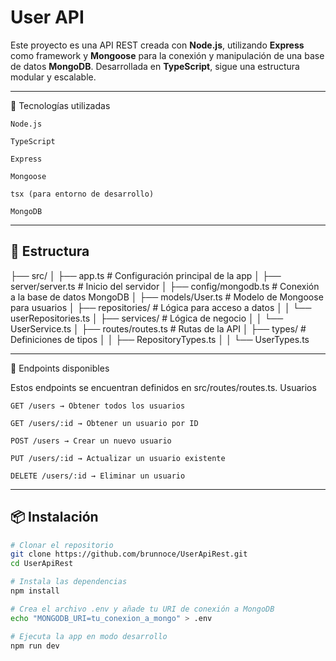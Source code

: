 # User API

Este proyecto es una API REST creada con **Node.js**, utilizando **Express** como framework y **Mongoose** para la conexión y manipulación de una base de datos **MongoDB**. Desarrollada en **TypeScript**, sigue una estructura modular y escalable.

---

🚀 Tecnologías utilizadas

    Node.js

    TypeScript

    Express

    Mongoose

    tsx (para entorno de desarrollo)

    MongoDB

---

## 📁 Estructura

├── src/
│   ├── app.ts                # Configuración principal de la app
│   ├── server/server.ts      # Inicio del servidor
│   ├── config/mongodb.ts     # Conexión a la base de datos MongoDB
│   ├── models/User.ts        # Modelo de Mongoose para usuarios
│   ├── repositories/         # Lógica para acceso a datos
│   │   └── userRepositories.ts
│   ├── services/             # Lógica de negocio
│   │   └── UserService.ts
│   ├── routes/routes.ts      # Rutas de la API
│   ├── types/                # Definiciones de tipos
│   │   ├── RepositoryTypes.ts
│   │   └── UserTypes.ts

---

📌 Endpoints disponibles

Estos endpoints se encuentran definidos en src/routes/routes.ts.
Usuarios

    GET /users → Obtener todos los usuarios

    GET /users/:id → Obtener un usuario por ID

    POST /users → Crear un nuevo usuario

    PUT /users/:id → Actualizar un usuario existente

    DELETE /users/:id → Eliminar un usuario

---

## 📦 Instalación

```bash
# Clonar el repositorio
git clone https://github.com/brunnoce/UserApiRest.git
cd UserApiRest

# Instala las dependencias
npm install

# Crea el archivo .env y añade tu URI de conexión a MongoDB
echo "MONGODB_URI=tu_conexion_a_mongo" > .env

# Ejecuta la app en modo desarrollo
npm run dev
```
